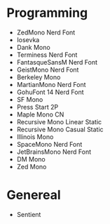 # Programming
- ZedMono Nerd Font
- Iosevka
- Dank Mono
- Terminess Nerd Font
- FantasqueSansM Nerd Font
- GeistMono Nerd Font
- Berkeley Mono
- MartianMono Nerd Font
- GohuFont 14 Nerd Font
- SF Mono
- Press Start 2P
- Maple Mono CN
- Recursive Mono Linear Static
- Recursive Mono Casual Static
- Illinois Mono
- SpaceMono Nerd Font
- JetBrainsMono Nerd Font
- DM Mono
- Zed Mono

# Genereal
- Sentient
